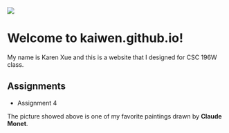 
<html lang="en-US">
    <head>
        <meta charset="utf-8">
        <title> CSC196W Website</title>
    </head>
    <body>
        <img src="https://media.newyorker.com/photos/590967bf019dfc3494ea0e9d/16:9/w_1280,c_limit/Reiss-A-Few-Thoughts-From-Monet-on-Those-Stacks-Of-Wheat.jpg">
        <h1>Welcome to kaiwen.github.io!</h1>
        <p>My name is Karen Xue and this is a website that I designed for CSC 196W class.</p>
        <h2>Assignments</h2>
        <ul>
            <li>
                <a herf="https://xkaiwen.github.io/fancifymytext.html">Assignment 4</a>
            </li>
        </ul>
        <p>
            The picture showed above is one of my favorite paintings drawn by <strong>Claude Monet</strong>.
        </p>
